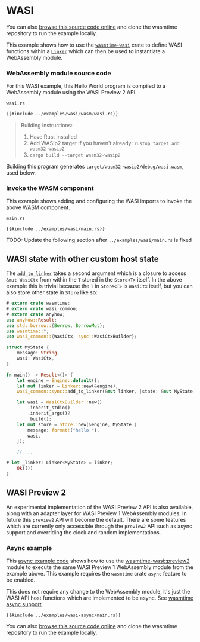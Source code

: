 # WASI

You can also [browse this source code online][code] and clone the wasmtime
repository to run the example locally.

[code]: https://github.com/bytecodealliance/wasmtime/blob/main/examples/wasi/main.rs

This example shows how to use the [`wasmtime-wasi`] crate to define WASI
functions within a [`Linker`] which can then be used to instantiate a
WebAssembly module.

[`wasmtime-wasi`]: https://crates.io/crates/wasmtime-wasi
[`Linker`]: https://docs.rs/wasmtime/*/wasmtime/struct.Linker.html

### WebAssembly module source code

For this WASI example, this Hello World program is compiled to a WebAssembly module using the WASI Preview 2 API.

`wasi.rs`
```rust
{{#include ../examples/wasi/wasm/wasi.rs}}
```

> Building instructions:
> 1. Have Rust installed
> 2. Add WASIp2 target if you haven't already: `rustup target add wasm32-wasip2`
> 3. `cargo build --target wasm32-wasip2`

Building this program generates `target/wasm32-wasip2/debug/wasi.wasm`, used below.

### Invoke the WASM component

This example shows adding and configuring the WASI imports to invoke the above WASM component.

`main.rs`
```rust,ignore
{{#include ../examples/wasi/main.rs}}
```

TODO: Update the following section after `../examples/wasi/main.rs` is fixed

## WASI state with other custom host state

The [`add_to_linker`] takes a second argument which is a closure to access `&mut
WasiCtx` from within the `T` stored in the `Store<T>` itself. In the above
example this is trivial because the `T` in `Store<T>` is `WasiCtx` itself, but
you can also store other state in `Store` like so:

[`add_to_linker`]: https://docs.rs/wasi-common/*/wasi_common/sync/fn.add_to_linker.html
[`Store`]: https://docs.rs/wasmtime/*/wasmtime/struct.Store.html
[`BorrowMut<WasiCtx>`]: https://doc.rust-lang.org/stable/std/borrow/trait.BorrowMut.html
[`WasiCtx`]: https://docs.rs/wasi-common/*/wasi_common/struct.WasiCtx.html

```rust
# extern crate wasmtime;
# extern crate wasi_common;
# extern crate anyhow;
use anyhow::Result;
use std::borrow::{Borrow, BorrowMut};
use wasmtime::*;
use wasi_common::{WasiCtx, sync::WasiCtxBuilder};

struct MyState {
    message: String,
    wasi: WasiCtx,
}

fn main() -> Result<()> {
    let engine = Engine::default();
    let mut linker = Linker::new(&engine);
    wasi_common::sync::add_to_linker(&mut linker, |state: &mut MyState| &mut state.wasi)?;

    let wasi = WasiCtxBuilder::new()
        .inherit_stdio()
        .inherit_args()?
        .build();
    let mut store = Store::new(&engine, MyState {
        message: format!("hello!"),
        wasi,
    });

    // ...

# let _linker: Linker<MyState> = linker;
    Ok(())
}
```

## WASI Preview 2

An experimental implementation of the WASI Preview 2 API is also available, along with an adapter layer for  WASI Preview 1 WebAssembly modules. In future this `preview2` API will become the default. There are some features which are currently only accessible through the `preview2` API such as async support and overriding the clock and random implementations.

### Async example

This [async example code][code2] shows how to use the [wasmtime-wasi::preview2][`preview2`] module to
execute the same WASI Preview 1 WebAssembly module from the example above. This example requires the `wasmtime` crate `async` feature to be enabled.

This does not require any change to the WebAssembly module, it's just the WASI API host functions which are implemented to be async. See [wasmtime async support](https://docs.wasmtime.dev/api/wasmtime/struct.Config.html#method.async_support).

[code2]: https://github.com/bytecodealliance/wasmtime/blob/main/examples/wasi-async/main.rs
[`preview2`]: https://docs.rs/wasmtime-wasi/*/wasmtime_wasi/preview2/index.html

```rust,ignore
{{#include ../examples/wasi-async/main.rs}}
```

You can also [browse this source code online][code2] and clone the wasmtime
repository to run the example locally.
